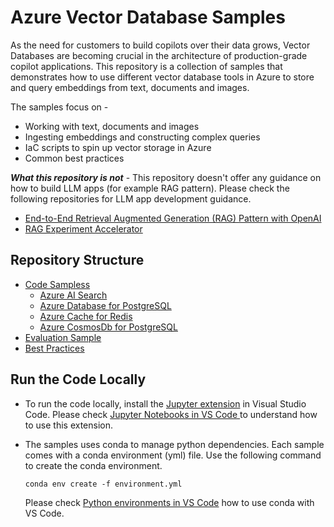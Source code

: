 # Azure Vector Database Samples 

As the need for customers to build copilots over their data grows, Vector Databases are becoming crucial in the architecture of production-grade copilot applications. This repository is a collection of samples that demonstrates how to use different vector database tools in Azure to store and query embeddings from text, documents and images.

The samples focus on -

- Working with text, documents and images
- Ingesting embeddings and constructing complex queries
- IaC scripts to spin up vector storage in Azure
- Common best practices

***What this repository is not*** - This repository doesn't offer any guidance on how to build LLM apps (for example RAG pattern). Please check the following repositories for LLM app development guidance.

- [End-to-End Retrieval Augmented Generation (RAG) Pattern with OpenAI](https://github.com/microsoft/rag-openai)
- [RAG Experiment Accelerator](https://github.com/microsoft/rag-experiment-accelerator)

## Repository Structure

- [Code Sampless](./code_samples/README.md)
  - [Azure AI Search](./code_samples/azure_ai_search/README.md)
  - [Azure Database for PostgreSQL](./code_samples/azure_postgresql/README.md)
  - [Azure Cache for Redis](./code_samples/azure_redis_cache/README.md)
  - [Azure CosmosDb for PostgreSQL](./code_samples/azure_cosmosdb_postgresql/README.md)
- [Evaluation Sample](./evaluation/README.md)
- [Best Practices](./best_practices/README.md)

## Run the Code Locally

- To run the code locally, install the [Jupyter extension](https://marketplace.visualstudio.com/items?itemName=ms-toolsai.jupyter) in Visual Studio Code. Please check [Jupyter Notebooks in VS Code
](https://code.visualstudio.com/docs/datascience/jupyter-notebooks) to understand how to use this extension.

- The samples uses conda to manage python dependencies. Each sample comes with a conda environment (yml) file. Use the following command to create the conda environment.

    `conda env create -f environment.yml`

  Please check [Python environments in VS Code](https://code.visualstudio.com/docs/python/environments) how to use conda with VS Code.
